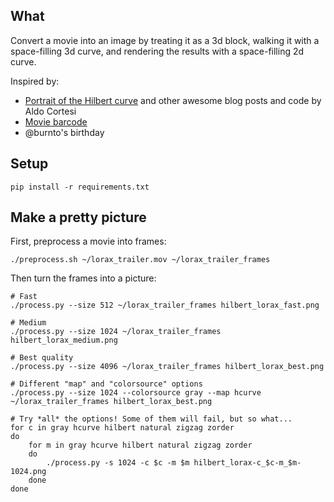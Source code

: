 What
----

Convert a movie into an image by treating it as a 3d block, walking it with a space-filling 3d curve, and rendering the results with a space-filling 2d curve.

Inspired by:

  * [Portrait of the Hilbert curve](http://corte.si/posts/code/hilbert/portrait/index.html) and other awesome blog posts and code by Aldo Cortesi
  * [Movie barcode](http://moviebarcode.tumblr.com/)
  * @burnto's birthday

Setup
-----

    pip install -r requirements.txt

Make a pretty picture
---------------------

First, preprocess a movie into frames:

    ./preprocess.sh ~/lorax_trailer.mov ~/lorax_trailer_frames

Then turn the frames into a picture:

    # Fast
    ./process.py --size 512 ~/lorax_trailer_frames hilbert_lorax_fast.png

    # Medium
    ./process.py --size 1024 ~/lorax_trailer_frames hilbert_lorax_medium.png

    # Best quality
    ./process.py --size 4096 ~/lorax_trailer_frames hilbert_lorax_best.png

    # Different "map" and "colorsource" options
    ./process.py --size 1024 --colorsource gray --map hcurve ~/lorax_trailer_frames hilbert_lorax_best.png

    # Try *all* the options! Some of them will fail, but so what...
    for c in gray hcurve hilbert natural zigzag zorder
    do
        for m in gray hcurve hilbert natural zigzag zorder
        do
            ./process.py -s 1024 -c $c -m $m hilbert_lorax-c_$c-m_$m-1024.png
        done
    done

